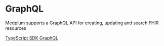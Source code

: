 # GraphQL

Medplum supports a GraphQL API for creating, updating and search FHIR resources

[TypeScript SDK GraphQL](/docs/api/fhir/operations/graphql)

